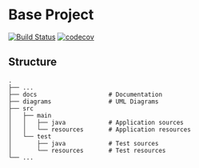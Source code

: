 # Base Project
[![Build Status](https://travis-ci.org/zexin-zhang/BaseProject.svg?branch=master)](https://travis-ci.org/zexin-zhang/BaseProject)
[![codecov](https://codecov.io/gh/1061-FCU-SE/BaseProject/branch/master/graph/badge.svg)](https://codecov.io/gh/1061-FCU-SE/BaseProject)

## Structure
```
.
├── ...
├── docs                    # Documentation
├── diagrams                # UML Diagrams
├── src
│   ├── main
│   │   ├── java            # Application sources
│   │   └── resources       # Application resources
│   └── test
│       ├── java            # Test sources
│       └── resources       # Test resources
└── ...
```
